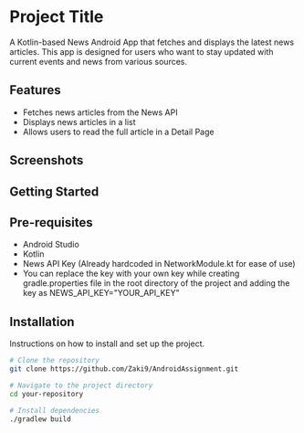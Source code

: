 # Project Title

A Kotlin-based News Android App that fetches and displays the latest news articles.
This app is designed for users who want to stay updated with current events and news from various
sources.

## Features

- Fetches news articles from the News API
- Displays news articles in a list
- Allows users to read the full article in a Detail Page

## Screenshots

## Getting Started

## Pre-requisites

- Android Studio
- Kotlin
- News API Key (Already hardcoded in NetworkModule.kt for ease of use)
- You can replace the key with your own key while creating gradle.properties file in the root
  directory of the project and adding the key as NEWS_API_KEY="YOUR_API_KEY"

## Installation

Instructions on how to install and set up the project.

```bash
# Clone the repository
git clone https://github.com/Zaki9/AndroidAssignment.git

# Navigate to the project directory
cd your-repository

# Install dependencies
./gradlew build